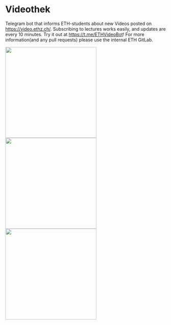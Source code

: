 # Videothek
Telegram bot that informs ETH-students about new Videos posted on https://video.ethz.ch/. Subscribing to lectures works easily, and updates are every 10 minutes. Try it out at https://t.me/ETHVideoBot! For more information(and any pull requests) please use the internal ETH GitLab.

[<img src="https://imgur.com/1UbX1k6.jpg" width=285>](Screenshot)
[<img src="https://i.imgur.com/6jSuHah.jpg" width=285>](Screenshot)
[<img src="https://i.imgur.com/BBvzrNP.jpg" width=285>](Screenshot)
